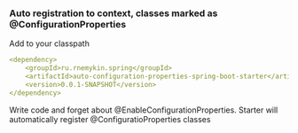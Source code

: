### Auto registration to context, classes marked as @ConfigurationProperties

Add to your classpath
```yaml
<dependency>
    <groupId>ru.rnemykin.spring</groupId>
    <artifactId>auto-configuration-properties-spring-boot-starter</artifactId>
    <version>0.0.1-SNAPSHOT</version>
</dependency>
```

Write code and forget about @EnableConfigurationProperties.
Starter will automatically register @ConfiguratioProperties classes 
